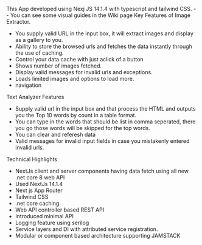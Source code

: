 This App developed using Nexj JS 14.1.4 with typescript and tailwind CSS. 
 -- You can see some visual guides in the Wiki page 
Key Features of Image Extractor.
- You supply valid URL in the input box, it will extract images and display as a gallery to you.
- Ability to store the browsed urls and fetches the data instantly through the use of caching.
- Control your data cache with just aclick of a button
- Shows number of images fetched.
- Display valid messages for invalid urls and exceptions.
- Loads limited images and options to load more.
- navigation

Text Analyzer Features
- Supply valid url in the input box and that process the HTML and outputs you the Top 10 words by count in a table format.
- You can type in the words that should be list in comma seperated, there you go those words will be skipped for the top words.
- You can clear and referesh data
- Valid messages for invalid input fields in case you mistakenly entered invalid urls.


Technical Highlights
  - NextJs client and server components having data fetch using all new .net core 8 web API
  - Used NextJs 14.1.4
  - Next js App Router
  - Tailwind CSS
  - .net core caching
  - Web API controller based REST API
  - Introduced minimal API
  - Logging feature using serilog
  - Service layers and DI with attributed service registration.
  - Modular or component based architecture supporting JAMSTACK
  
